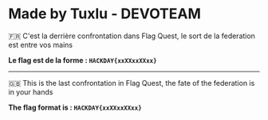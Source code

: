 # Made by Tuxlu - DEVOTEAM

🇫🇷 C'est la derrière confrontation dans Flag Quest, le sort de la federation est entre vos mains


**Le flag est de la forme : `HACKDAY{xxXXxxXXxx}`**


--------------------------------------------------------------------------------------------------------------

🇬🇧 This is the last confrontation in Flag Quest, the fate of the federation is in your hands

**The flag format is : `HACKDAY{xxXXxxXXxx}`**
